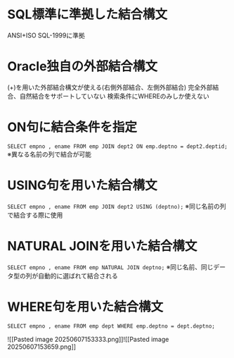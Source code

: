 # SQL標準に準拠した結合構文
ANSI+ISO SQL-1999に準拠
# Oracle独自の外部結合構文
(+)を用いた外部結合構文が使える(右側外部結合、左側外部結合)
完全外部結合、自然結合をサポートしていない
検索条件にWHEREのみしか使えない
# ON句に結合条件を指定
`SELECT empno , ename FROM emp JOIN dept2 ON emp.deptno = dept2.deptid;`
※異なる名前の列で結合が可能
# USING句を用いた結合構文
`SELECT empno , ename FROM emp JOIN dept2 USING (deptno);`
※同じ名前の列で結合する際に使用
# NATURAL JOINを用いた結合構文
`SELECT empno , ename FROM emp NATURAL JOIN deptno;`
※同じ名前、同じデータ型の列が自動的に選ばれて結合される
# WHERE句を用いた結合構文
`SELECT empno , ename FROM emp dept WHERE emp.deptno = dept.deptno;`

![[Pasted image 20250607153333.png]]![[Pasted image 20250607153659.png]]